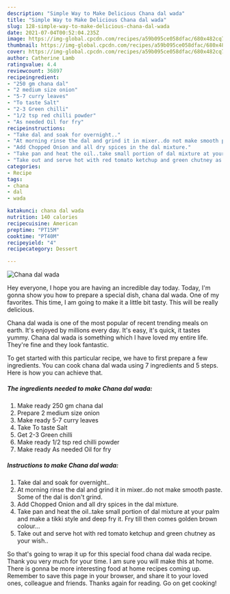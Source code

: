 ```yaml
---
description: "Simple Way to Make Delicious Chana dal wada"
title: "Simple Way to Make Delicious Chana dal wada"
slug: 128-simple-way-to-make-delicious-chana-dal-wada
date: 2021-07-04T00:52:04.235Z
image: https://img-global.cpcdn.com/recipes/a59b095ce058dfac/680x482cq70/chana-dal-wada-recipe-main-photo.jpg
thumbnail: https://img-global.cpcdn.com/recipes/a59b095ce058dfac/680x482cq70/chana-dal-wada-recipe-main-photo.jpg
cover: https://img-global.cpcdn.com/recipes/a59b095ce058dfac/680x482cq70/chana-dal-wada-recipe-main-photo.jpg
author: Catherine Lamb
ratingvalue: 4.4
reviewcount: 36897
recipeingredient:
- "250 gm chana dal"
- "2 medium size onion"
- "5-7 curry leaves"
- "To taste Salt"
- "2-3 Green chilli"
- "1/2 tsp red chilli powder"
- "As needed Oil for fry"
recipeinstructions:
- "Take dal and soak for overnight.."
- "At morning rinse the dal and grind it in mixer..do not make smooth paste. Some of the dal is don&#39;t grind."
- "Add Chopped Onion and all dry spices in the dal mixture."
- "Take pan and heat the oil..take small portion of dal mixture at your palm and make a tikki style and deep fry it. Fry till then comes golden brown colour..."
- "Take out and serve hot with red tomato ketchup and green chutney as your wish.."
categories:
- Recipe
tags:
- chana
- dal
- wada

katakunci: chana dal wada 
nutrition: 140 calories
recipecuisine: American
preptime: "PT15M"
cooktime: "PT40M"
recipeyield: "4"
recipecategory: Dessert

---
```



![Chana dal wada](https://img-global.cpcdn.com/recipes/a59b095ce058dfac/680x482cq70/chana-dal-wada-recipe-main-photo.jpg)

Hey everyone, I hope you are having an incredible day today. Today, I'm gonna show you how to prepare a special dish, chana dal wada. One of my favorites. This time, I am going to make it a little bit tasty. This will be really delicious.

Chana dal wada is one of the most popular of recent trending meals on earth. It's enjoyed by millions every day. It's easy, it's quick, it tastes yummy. Chana dal wada is something which I have loved my entire life. They're fine and they look fantastic.




To get started with this particular recipe, we have to first prepare a few ingredients. You can cook chana dal wada using 7 ingredients and 5 steps. Here is how you can achieve that.

<!--inarticleads1-->

##### The ingredients needed to make Chana dal wada:

1. Make ready 250 gm chana dal
1. Prepare 2 medium size onion
1. Make ready 5-7 curry leaves
1. Take To taste Salt
1. Get 2-3 Green chilli
1. Make ready 1/2 tsp red chilli powder
1. Make ready As needed Oil for fry




<!--inarticleads2-->

##### Instructions to make Chana dal wada:

1. Take dal and soak for overnight..
1. At morning rinse the dal and grind it in mixer..do not make smooth paste. Some of the dal is don&#39;t grind.
1. Add Chopped Onion and all dry spices in the dal mixture.
1. Take pan and heat the oil..take small portion of dal mixture at your palm and make a tikki style and deep fry it. Fry till then comes golden brown colour...
1. Take out and serve hot with red tomato ketchup and green chutney as your wish..




So that's going to wrap it up for this special food chana dal wada recipe. Thank you very much for your time. I am sure you will make this at home. There is gonna be more interesting food at home recipes coming up. Remember to save this page in your browser, and share it to your loved ones, colleague and friends. Thanks again for reading. Go on get cooking!
